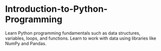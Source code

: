 # Introduction-to-Python-Programming
Learn Python programming fundamentals such as data structures, variables, loops, and functions. Learn to work with data using libraries like NumPy and Pandas.
